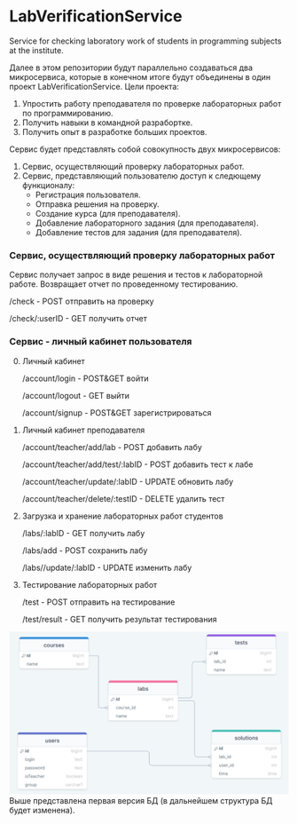 # LabVerificationService
Service for checking laboratory work of students in programming subjects at the institute.

Далее в этом репозитории будут параллельно создаваться два микросервиса, которые в конечном итоге будут объединены
в один проект LabVerificationService. Цели проекта: 
1. Упростить работу преподавателя по проверке лабораторных работ по программированию. 
2. Получить навыки в командной разрабортке. 
3. Получить опыт в разработке больших проектов. 

Сервис будет представлять собой совокупность двух микросервисов:
1. Сервис, осуществляющий проверку лабораторных работ.
2. Сервис, представляющий пользователю доступ к следющему функционалу:
    - Регистрация пользователя.
    - Отправка решения на проверку.
    - Создание курса (для преподавателя).
   - Добавление лабораторного задания (для преподавателя).
    - Добавление тестов для задания (для преподавателя).

### Сервис, осуществляющий проверку лабораторных работ
Сервис получает запрос в виде решения и тестов к лабораторной работе.
Возвращает отчет по проведенному тестированию.

/check - POST отправить на проверку

/check/:userID - GET получить отчет

### Сервис - личный кабинет пользователя

0. Личный кабинет

   /account/login - POST&GET войти

   /account/logout - GET выйти

   /account/signup - POST&GET зарегистрироваться


1. Личный кабинет преподавателя

   /account/teacher/add/lab - POST добавить лабу

   /account/teacher/add/test/:labID - POST добавить тест к лабе

   /account/teacher/update/:labID - UPDATE обновить лабу

   /account/teacher/delete/:testID - DELETE удалить тест


2. Загрузка и хранение лабораторных работ студентов

   /labs/:labID - GET получить лабу

   /labs/add - POST сохранить лабу

   /labs//update/:labID - UPDATE изменить лабу


3. Тестирование лабораторных работ

   /test - POST отправить на тестирование

   /test/result - GET получить результат тестирования


![Структура базы данных](/img/DataBase.png)
Выше представлена первая версия БД (в дальнейшем структура БД будет изменена).


